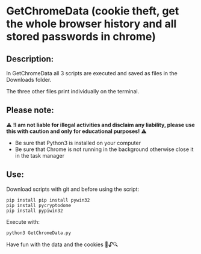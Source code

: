 # GetChromeData (cookie theft, get the whole browser history and all stored passwords in chrome)

<h2>Description:</h2>

In GetChromeData all 3 scripts are executed and saved as files in the Downloads folder.

The three other files print individually on the terminal.

<h2>Please note:</h2>

⚠ **!I am not liable for illegal activities and disclaim any liability, please use this with caution and only for educational purposes!** ⚠

- Be sure that Python3 is installed on your computer
- Be sure that Chrome is not running in the background otherwise close it in the task manager

<h2>Use:</h2>

Download scripts with git and before using the script:

```
pip install pip install pywin32
pip install pycryptodome
pip install pypiwin32
```

Execute with:

```
python3 GetChromeData.py
```

Have fun with the data and the cookies 🍪🔓🔍
